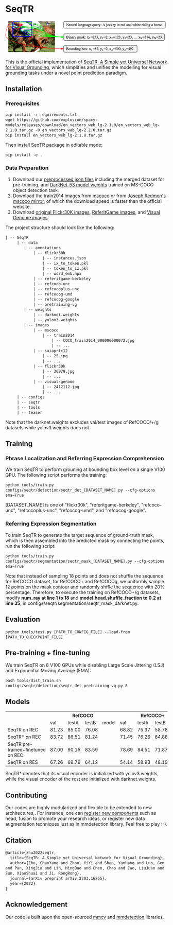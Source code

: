 # SeqTR

![overview](./teaser/overview.png)  

This is the official implementation of [SeqTR: A Simple yet Universal Network for Visual Grounding](https://arxiv.org/abs/2203.16265), which simplifies and unifies the modelling for visual grounding tasks under a novel point prediction paradigm. 

<!-- To this end, different grounding tasks can be tackled in one network with the simple cross-entropy loss. We surpass or maintain on par with state-of-the-arts, and also outperform a set of larget-scale pre-trained models with much less expenditure, suggesting a simple and universal approach is indeed feasible. -->

## Installation

### Prerequisites

```
pip install -r requirements.txt
wget https://github.com/explosion/spacy-models/releases/download/en_vectors_web_lg-2.1.0/en_vectors_web_lg-2.1.0.tar.gz -O en_vectors_web_lg-2.1.0.tar.gz
pip install en_vectors_web_lg-2.1.0.tar.gz
```
Then install SeqTR package in editable mode:
```
pip install -e .
```

### Data Preparation

1. Download our [preprocessed json files](https://drive.google.com/drive/folders/1IXnSieVr5CHF2pVJpj0DlwC6R3SbfolU?usp=sharing) including the merged dataset for pre-training, and [DarkNet-53 model weights](https://drive.google.com/drive/folders/1W8y_WS-8cnuU0LnF8e1v8ZowZvpEaolk?usp=sharing) trained on MS-COCO object detection task.
2. Download the train2014 images from [mscoco](https://cocodataset.org/) or from [Joseph Redmon's mscoco mirror](https://pjreddie.com/projects/coco-mirror/), of which the download speed is faster than the official website.
3. Download [original Flickr30K images](http://shannon.cs.illinois.edu/DenotationGraph/), [ReferItGame images](https://drive.google.com/file/d/1R6Tm7tQTHCil6A_eOhjudK3rgaBxkD2t/view?usp=sharing), and [Visual Genome images](http://visualgenome.org/api/v0/api_home.html).

The project structure should look like the following:

```
| -- SeqTR
     | -- data
        | -- annotations
            | -- flickr30k
                | -- instances.json
                | -- ix_to_token.pkl
                | -- token_to_ix.pkl
                | -- word_emb.npz
            | -- referitgame-berkeley
            | -- refcoco-unc
            | -- refcocoplus-unc
            | -- refcocog-umd
            | -- refcocog-google
            | -- pretraining-vg 
        | -- weights
            | -- darknet.weights
            | -- yolov3.weights
        | -- images
            | -- mscoco
                | -- train2014
                    | -- COCO_train2014_000000000072.jpg
                    | -- ...
            | -- saiaprtc12
                | -- 25.jpg
                | -- ...
            | -- flickr30k
                | -- 36979.jpg
                | -- ...
            | -- visual-genome
                | -- 2412112.jpg
                | -- ...
     | -- configs
     | -- seqtr
     | -- tools
     | -- teaser
```
Note that the darknet.weights excludes val/test images of RefCOCO/+/g datasets while yolov3.weights does not.

## Training

### Phrase Localization and Referring Expression Comprehension

We train SeqTR to perform grouning at bounding box level on a single V100 GPU. The following script performs the training:
```
python tools/train.py configs/seqtr/detection/seqtr_det_[DATASET_NAME].py --cfg-options ema=True
```
[DATASET_NAME] is one of "flickr30k", "referitgame-berkeley", "refcoco-unc", "refcocoplus-unc", "refcocog-umd", and "refcocog-google".

### Referring Expression Segmentation

To train SeqTR to generate the target sequence of ground-truth mask, which is then assembled into the predicted mask by connecting the points, run the following script:

```
python tools/train.py configs/seqtr/segmentation/seqtr_mask_[DATASET_NAME].py --cfg-options ema=True
```

Note that instead of sampling 18 points and does not shuffle the sequence for RefCOCO dataset, for RefCOCO+ and RefCOCOg, we uniformly sample 12 points on the mask contour and randomly shffle the sequence with 20% percentage. Therefore, to execute the training on RefCOCO+/g datasets, modify **num_ray at line 1 to 18** and **model.head.shuffle_fraction to 0.2 at line 35**, in configs/seqtr/segmentation/seqtr_mask_darknet.py.

## Evaluation

```
python tools/test.py [PATH_TO_CONFIG_FILE] --load-from [PATH_TO_CHECKPOINT_FILE]
```

## Pre-training + fine-tuning

We train SeqTR on 8 V100 GPUs while disabling Large Scale Jittering (LSJ) and Exponential Moving Average (EMA):
 
```
bash tools/dist_train.sh configs/seqtr/detection/seqtr_det_pretraining-vg.py 8
```

## Models

<table>
<th></th><th colspan="4">RefCOCO</th><th colspan="4">RefCOCO+</th><th colspan="4">RefCOCOg</th>
<tr>
<td></td><td>val</td><td>testA</td><td>testB</td><td>model</td><td>val</td><td>testA</td><td>testB</td><td>model</td><td>val-g</td><td>val-u</td><td>val-u</td><td>model</td>
</tr>
<tr>
<td>SeqTR on REC</td><td>81.23</td><td>85.00</td><td>76.08</td><td></td><td>68.82</td><td>75.37</td><td>58.78</td><td></td><td>-</td><td>71.35</td><td>71.58</td><td></td>
</tr>
<tr>
<td>SeqTR* on REC</td><td>83.72</td><td>86.51</td><td>81.24</td><td></td><td>71.45</td><td>76.26</td><td>64.88</td><td></td><td>71.50</td><td>74.86</td><td>74.21</td><td></td>
</tr>
<tr>
<td>SeqTR pre-trained+finetuned on REC</td><td>87.00</td><td>90.15</td><td>83.59</td><td></td><td>78.69</td><td>84.51</td><td>71.87</td><td></td><td>-</td><td>82.69</td><td>83.37</td><td></td>
</tr>
<tr>
<td>SeqTR on RES</td><td>67.26</td><td>69.79</td><td>64.12</td><td></td><td>54.14</td><td>58.93</td><td>48.19</td><td></td><td>-</td><td>55.67</td><td>55.64</td><td></td>
</tr>
</table>
SeqTR* denotes that its visual encoder is initialized with yolov3.weights, while the visual encoder of the rest are initialized with darknet.weights.

## Contributing

Our codes are highly modularized and flexible to be extended to new architectures,. For instance, one can [register new components](https://mmdetection.readthedocs.io/en/v2.21.0/tutorials/customize_models.html) such as head, fusion to promote your research ideas, or register new data augmentation techniques just as in mmdetection library. Feel free to play :-).

## Citation

```
@article{zhu2022seqtr,
  title={SeqTR: A Simple yet Universal Network for Visual Grounding},
  author={Zhu, ChaoYang and Zhou, YiYi and Shen, YunHang and Luo, Gen and Pan, XingJia and Lin, MingBao and Chen, Chao and Cao, LiuJuan and Sun, XiaoShuai and Ji, RongRong},
  journal={arXiv preprint arXiv:2203.16265},
  year={2022}
}
```

## Acknowledgement

Our code is built upon the open-sourced [mmcv](https://github.com/open-mmlab/mmcv) and [mmdetection](https://github.com/open-mmlab/mmdetection) libraries. 